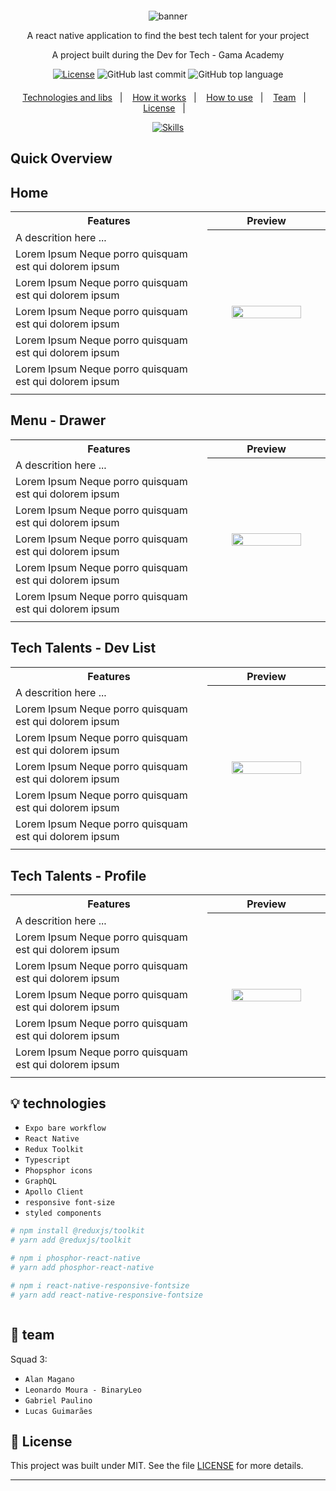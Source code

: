 <div align="center" style="margin: 20px; text-align: center">

   ![banner](https://user-images.githubusercontent.com/72607039/188328311-0fa1f3cd-ee57-46fd-83a7-90495366dded.png)
   
  <p>A  react native application to find the best tech talent for your project</p>
  <p>A project built during the Dev for Tech - Gama Academy</p>
 
  [![License](http://img.shields.io/:license-mit-blue.svg?style=flat-square)](https://github.com/BinaryLeo/react_native_find_dev/blob/main/LICENSE)
  ![GitHub last commit](https://img.shields.io/github/last-commit/BinaryLeo/react_native_find_dev?style=flat-square)
  ![GitHub top language](https://img.shields.io/github/languages/top/BinaryLeo/react_native_find_dev?style=flat-square)
 
</div>
<p align="center">
  <a href="#-technologies">Technologies and libs</a>&nbsp;&nbsp;&nbsp;|&nbsp;&nbsp;&nbsp;
  <a href="#-how-it-works">How it works</a>&nbsp;&nbsp;&nbsp;|&nbsp;&nbsp;&nbsp;
  <a href="#-how-to-use">How to use</a>&nbsp;&nbsp;&nbsp;|&nbsp;&nbsp;&nbsp;
  <a href="#-team">Team</a>&nbsp;&nbsp;&nbsp;|&nbsp;&nbsp;&nbsp;
  <a href="#-license">License</a>&nbsp;&nbsp;&nbsp;|&nbsp;&nbsp;&nbsp;

</p>

<div align="center">  

 [![Skills](https://skillicons.dev/icons?i=react,ts,graphql,vscode,styledcomponents,redux,&perline=6)](https://github.com/BinaryLeo/react_native_find_dev)
 
</div>



## Quick Overview

## Home
<table>
  <tr>
    <th width="50%">Features</th>
    <th width="30%">Preview</th>
  </tr>
  <tr>
    <td>A descrition here ... </td>
    <th rowspan="7"><img src="https://user-images.githubusercontent.com/72607039/188329109-9e9be1ae-1dd3-4e1e-ab75-35072e8eae78.png?raw=true" width="80%" /></th>
  </tr>
   <tr> <td> Lorem Ipsum Neque porro quisquam est qui dolorem ipsum</td> </tr>
   <tr> <td> Lorem Ipsum Neque porro quisquam est qui dolorem ipsum</td> </tr>
   <tr> <td> Lorem Ipsum Neque porro quisquam est qui dolorem ipsum</td> </tr>
   <tr> <td> Lorem Ipsum Neque porro quisquam est qui dolorem ipsum</td> </tr>
   <tr> <td> Lorem Ipsum Neque porro quisquam est qui dolorem ipsum</td> </tr>
  <tr><td> </td> </tr>
  </tr>
</table>

## Menu - Drawer
<table>
  <tr>
    <th width="50%">Features</th>
    <th width="30%">Preview</th>
  </tr>
  <tr>
    <td>A descrition here ... </td>
    <th rowspan="7"><img src="https://user-images.githubusercontent.com/72607039/188329271-13cf5a76-4c75-4c90-9bf7-932b6838c1bc.png?raw=true" width="80%" /></th>
  </tr>
   <tr> <td> Lorem Ipsum Neque porro quisquam est qui dolorem ipsum</td> </tr>
   <tr> <td> Lorem Ipsum Neque porro quisquam est qui dolorem ipsum</td> </tr>
   <tr> <td> Lorem Ipsum Neque porro quisquam est qui dolorem ipsum</td> </tr>
   <tr> <td> Lorem Ipsum Neque porro quisquam est qui dolorem ipsum</td> </tr>
   <tr> <td> Lorem Ipsum Neque porro quisquam est qui dolorem ipsum</td> </tr>
  <tr><td> </td> </tr>
  </tr>
</table>

## Tech Talents - Dev List
<table>
  <tr>
    <th width="50%">Features</th>
    <th width="30%">Preview</th>
  </tr>
  <tr>
    <td>A descrition here ... </td>
    <th rowspan="7"><img src="https://user-images.githubusercontent.com/72607039/188329376-6d467641-1513-4ffb-a12f-8b1046eea35a.png?raw=true" width="80%" /></th>
  </tr>
   <tr> <td> Lorem Ipsum Neque porro quisquam est qui dolorem ipsum</td> </tr>
   <tr> <td> Lorem Ipsum Neque porro quisquam est qui dolorem ipsum</td> </tr>
   <tr> <td> Lorem Ipsum Neque porro quisquam est qui dolorem ipsum</td> </tr>
   <tr> <td> Lorem Ipsum Neque porro quisquam est qui dolorem ipsum</td> </tr>
   <tr> <td> Lorem Ipsum Neque porro quisquam est qui dolorem ipsum</td> </tr>
  <tr><td> </td> </tr>
  </tr>
</table>


## Tech Talents - Profile
<table>
  <tr>
    <th width="50%">Features</th>
    <th width="30%">Preview</th>
  </tr>
  <tr>
    <td>A descrition here ... </td>
    <th rowspan="7"><img src="https://user-images.githubusercontent.com/72607039/188329421-335f1443-f030-4b55-beb7-5437589b4bb2.png?raw=true" width="80%" /></th>
  </tr>
   <tr> <td> Lorem Ipsum Neque porro quisquam est qui dolorem ipsum</td> </tr>
   <tr> <td> Lorem Ipsum Neque porro quisquam est qui dolorem ipsum</td> </tr>
   <tr> <td> Lorem Ipsum Neque porro quisquam est qui dolorem ipsum</td> </tr>
   <tr> <td> Lorem Ipsum Neque porro quisquam est qui dolorem ipsum</td> </tr>
   <tr> <td> Lorem Ipsum Neque porro quisquam est qui dolorem ipsum</td> </tr>
  <tr><td> </td> </tr>
  </tr>
</table>


## 💡 technologies

- ``Expo bare workflow``
- ``React Native``
- ``Redux Toolkit``
- ``Typescript``
- ``Phopsphor icons`` 
- ``GraphQL``
- ``Apollo Client``  
- ``responsive font-size`` 
- ``styled components``

```bash
# npm install @reduxjs/toolkit
# yarn add @reduxjs/toolkit

# npm i phosphor-react-native
# yarn add phosphor-react-native

# npm i react-native-responsive-fontsize
# yarn add react-native-responsive-fontsize



```



## 👤 team

Squad 3:
- ``Alan Magano``
- ``Leonardo Moura - BinaryLeo``
- ``Gabriel Paulino``
- ``Lucas Guimarães``

## 📄 License

This project was built under MIT. See the file [LICENSE](LICENSE) for more details.

---
